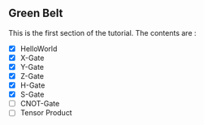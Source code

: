 ## Green Belt

This is the first section of the tutorial. The contents are :
- [x] HelloWorld
- [x] X-Gate
- [x] Y-Gate
- [x] Z-Gate
- [x] H-Gate
- [x] S-Gate
- [ ] CNOT-Gate
- [ ] Tensor Product